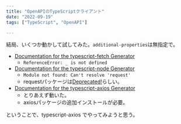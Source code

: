 ```yaml
---
title: "OpenAPIのTypeScriptクライアント"
date: "2022-09-19"
tags: ["TypeScript", "OpenAPI"]

---
```


結局、いくつか動かして試してみた。`additional-properties`は無指定で。

- [Documentation for the typescript-fetch Generator](https://openapi-generator.tech/docs/generators/typescript-fetch)
  - `ReferenceError: _ is not defined`
- [Documentation for the typescript-node Generator](https://openapi-generator.tech/docs/generators/typescript-node)
  - `Module not found: Can't resolve 'request'`
  - requestパッケージは[Deprecated!](https://github.com/request/request#deprecated)らしい。
- [Documentation for the typescript-axios Generator](https://openapi-generator.tech/docs/generators/typescript-axios)
  - とりあえず動いた。
  - axiosパッケージの追加インストールが必要。

ということで、typescript-axios でやってみようと思う。
